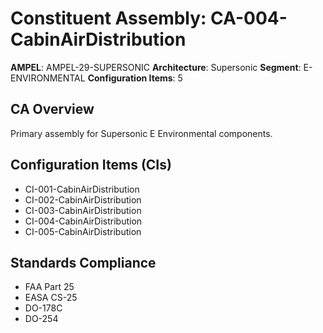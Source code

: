 # Constituent Assembly: CA-004-CabinAirDistribution

**AMPEL**: AMPEL-29-SUPERSONIC
**Architecture**: Supersonic
**Segment**: E-ENVIRONMENTAL
**Configuration Items**: 5

## CA Overview
Primary assembly for Supersonic E Environmental components.

## Configuration Items (CIs)
- CI-001-CabinAirDistribution
- CI-002-CabinAirDistribution
- CI-003-CabinAirDistribution
- CI-004-CabinAirDistribution
- CI-005-CabinAirDistribution

## Standards Compliance
- FAA Part 25
- EASA CS-25
- DO-178C
- DO-254
